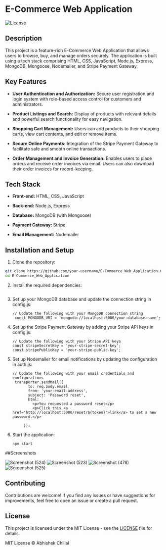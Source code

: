 # E-Commerce Web Application

[![License](https://img.shields.io/badge/license-MIT-blue.svg)](LICENSE.md)


## Description

This project is a feature-rich E-Commerce Web Application that allows users to browse, buy, and manage orders securely. The application is built using a tech stack comprising HTML, CSS, JavaScript, Node.js, Express, MongoDB, Mongoose, Nodemailer, and Stripe Payment Gateway.

## Key Features

- **User Authentication and Authorization:** Secure user registration and login system with role-based access control for customers and administrators.

- **Product Listings and Search:** Display of products with relevant details and powerful search functionality for easy navigation.

- **Shopping Cart Management:** Users can add products to their shopping carts, view cart contents, and edit or remove items.

- **Secure Online Payments:** Integration of the Stripe Payment Gateway to facilitate safe and smooth online transactions.

- **Order Management and Invoice Generation:** Enables users to place orders and receive order invoices via email. Users can also download their order invoices for record-keeping.

## Tech Stack

- **Front-end:** HTML, CSS, JavaScript

- **Back-end:** Node.js, Express

- **Database:** MongoDB (with Mongoose)

- **Payment Gateway:** Stripe

- **Email Management:** Nodemailer

## Installation and Setup

1. Clone the repository:

```bash
git clone https://github.com/your-username/E-Commerce_Web_Application.git
cd E-Commerce_Web_Application
```

2. Install the required dependencies:
   ```npm install
   ```
3. Set up your MongoDB database and update the connection string in config.js:
   ```
   // Update the following with your MongoDB connection string
    const MONGODB_URI = 'mongodb://localhost:5000/your-database-name';
   ```
4. Set up the Stripe Payment Gateway by adding your Stripe API keys in config.js:
   ```
   // Update the following with your Stripe API keys
   const stripeSecretKey = 'your-stripe-secret-key';
   const stripePublicKey = 'your-stripe-public-key';
   ```
5. Set up Nodemailer for email notifications by updating the configuration in auth.js:
   ```
   // Update the following with your email credentials and configurations
    transporter.sendMail({
          to: req.body.email,
          from: 'your-email-address',
          subject: 'Password reset',
          html: `
            <p>You requested a password reset</p>
            <p>Click this <a href="http://localhost:5000/reset/${token}">link</a> to set a new password.</p>
          `
        });
   ```
6. Start the application:
   ```
   npm start
   ```
   
##Screenshots

![Screenshot (524)](https://github.com/Abhishek-chillal/E-Commerce_Web_Application/assets/89154589/a24a436b-0699-44e0-acec-f4ce787dca51)
![Screenshot (523)](https://github.com/Abhishek-chillal/E-Commerce_Web_Application/assets/89154589/561c50f1-b7f5-4e25-a56b-91083a3715bf)
![Screenshot (478)](https://github.com/Abhishek-chillal/E-Commerce_Web_Application/assets/89154589/0af6edd2-7abe-4a7e-8e7c-7d6ff6826ecd)
![Screenshot (525)](https://github.com/Abhishek-chillal/E-Commerce_Web_Application/assets/89154589/e45223a3-691c-4e21-b18e-e7044a1cf8d5)

## Contributing

Contributions are welcome! If you find any issues or have suggestions for improvements, feel free to open an issue or create a pull request.

## License

This project is licensed under the MIT License - see the [LICENSE](LICENSE.md) file for details.

MIT License © Abhishek Chillal
